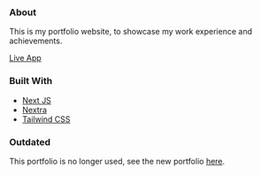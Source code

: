 ### About

This is my portfolio website, to showcase my work experience and achievements.

[Live App](https://winston-tandi.vercel.app/)

### Built With

- [Next JS](https://nextjs.org/docs)
- [Nextra](https://nextra.site/docs/blog-theme/start)
- [Tailwind CSS](https://tailwindcss.com/)

### Outdated
This portfolio is no longer used, see the new portfolio [here](https://winston-sde.vercel.app/).
